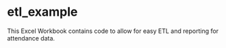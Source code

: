 # etl_example

This Excel Workbook contains code to allow for easy ETL and reporting for attendance data.
